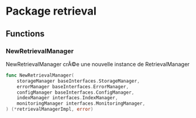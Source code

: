 # Package retrieval

## Functions

### NewRetrievalManager

NewRetrievalManager crÃ©e une nouvelle instance de RetrievalManager


```go
func NewRetrievalManager(
	storageManager baseInterfaces.StorageManager,
	errorManager baseInterfaces.ErrorManager,
	configManager baseInterfaces.ConfigManager,
	indexManager interfaces.IndexManager,
	monitoringManager interfaces.MonitoringManager,
) (*retrievalManagerImpl, error)
```

